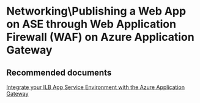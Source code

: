 <properties
	pageTitle="Networking\Publishing a Web App on ASE through Web Application Firewall (WAF) on Azure Application Gateway"
	description="Networking\Publishing a Web App on ASE through Web Application Firewall (WAF) on Azure Application Gateway"
	service="microsoft.ase"
	resource="ase"
	authors="shrahman"
	displayOrder=""
	selfHelpType="generic"
	supportTopicIds="32608431"
	resourceTags=""
	productPesIds="16533"
	cloudEnvironments="public, Fairfax, usnat, ussec"
	articleId="8dbb0fdf-8e0e-489c-bc3d-14501ca04bc1"
	ownershipId="Compute_AppService"
/>

# Networking\Publishing a Web App on ASE through Web Application Firewall (WAF) on Azure Application Gateway

## **Recommended documents**
[Integrate your ILB App Service Environment with the Azure Application Gateway](https://docs.microsoft.com/azure/app-service/environment/integrate-with-application-gateway)